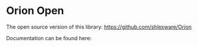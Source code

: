 # Orion Open

The open source version of this library: https://github.com/shlexware/Orion

Documentation can be found here: 
